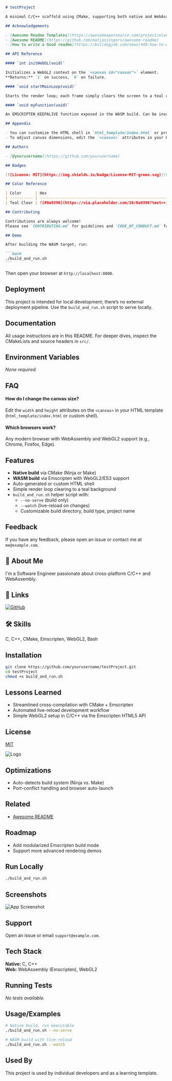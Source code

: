 ````markdown
# testProject

A minimal C/C++ scaffold using CMake, supporting both native and WebAssembly (WASM) builds with WebGL2 rendering. Ideal for developers looking to prototype graphics apps in C/C++ and run them either as a native executable or in the browser via Emscripten.

## Acknowledgements

- [Awesome Readme Templates](https://awesomeopensource.com/project/elangosundar/awesome-README-templates)
- [Awesome README](https://github.com/matiassingers/awesome-readme)
- [How to write a Good readme](https://bulldogjob.com/news/449-how-to-write-a-good-readme-for-your-github-project)

## API Reference

#### `int initWebGL(void)`

Initializes a WebGL2 context on the `<canvas id="canvas">` element.  
**Returns:** `1` on success, `0` on failure.

#### `void startMainLoop(void)`

Starts the render loop; each frame simply clears the screen to a teal color.

#### `void myFunction(void)`

An EMSCRIPTEN_KEEPALIVE function exposed in the WASM build. Can be invoked from JavaScript via `Module.ccall('myFunction', null, [], []);`.

## Appendix

- You can customize the HTML shell in `html_template/index.html` or provide your own via `html_template/`.
- To adjust canvas dimensions, edit the `<canvas>` attributes in your HTML shell.

## Authors

- [@yourusername](https://github.com/yourusername)

## Badges

[![License: MIT](https://img.shields.io/badge/License-MIT-green.svg)](https://opensource.org/licenses/MIT)

## Color Reference

| Color      | Hex                                                                |
| ---------- | ------------------------------------------------------------------ |
| Teal Clear | ![#0a9396](https://via.placeholder.com/10/0a9396?text=+) `#0a9396` |

## Contributing

Contributions are always welcome!  
Please see `CONTRIBUTING.md` for guidelines and `CODE_OF_CONDUCT.md` for behavior expectations.

## Demo

After building the WASM target, run:

```bash
./build_and_run.sh
```
````

Then open your browser at `http://localhost:8000`.

## Deployment

This project is intended for local development; there’s no external deployment pipeline. Use the `build_and_run.sh` script to serve locally.

## Documentation

All usage instructions are in this README. For deeper dives, inspect the CMakeLists and source headers in `src/`.

## Environment Variables

_None required._

## FAQ

#### How do I change the canvas size?

Edit the `width` and `height` attributes on the `<canvas>` in your HTML template (`html_template/index.html` or custom shell).

#### Which browsers work?

Any modern browser with WebAssembly and WebGL2 support (e.g., Chrome, Firefox, Edge).

## Features

- **Native build** via CMake (Ninja or Make)
- **WASM build** via Emscripten with WebGL2/ES3 support
- Auto-generated or custom HTML shell
- Simple render loop clearing to a teal background
- `build_and_run.sh` helper script with:
  - `--no-serve` (build only)
  - `--watch` (live-reload on changes)
  - Customizable build directory, build type, project name

## Feedback

If you have any feedback, please open an issue or contact me at `me@example.com`.

## 🚀 About Me

I'm a Software Engineer passionate about cross-platform C/C++ and WebAssembly.

## 🔗 Links

[![GitHub](https://img.shields.io/badge/GitHub-181717?style=for-the-badge&logo=github&logoColor=white)](https://github.com/yourusername)

## 🛠 Skills

C, C++, CMake, Emscripten, WebGL2, Bash

## Installation

```bash
git clone https://github.com/yourusername/testProject.git
cd testProject
chmod +x build_and_run.sh
```

## Lessons Learned

- Streamlined cross-compilation with CMake + Emscripten
- Automated live-reload development workflow
- Simple WebGL2 setup in C/C++ via the Emscripten HTML5 API

## License

[MIT](https://choosealicense.com/licenses/mit/)

![Logo](https://dev-to-uploads.s3.amazonaws.com/uploads/articles/th5xamgrr6se0x5ro4g6.png)

## Optimizations

- Auto-detects build system (Ninja vs. Make)
- Port-conflict handling and browser auto-launch

## Related

- [Awesome README](https://github.com/matiassingers/awesome-readme)

## Roadmap

- Add modularized Emscripten build mode
- Support more advanced rendering demos

## Run Locally

```bash
./build_and_run.sh
```

## Screenshots

![App Screenshot](https://via.placeholder.com/468x300?text=App+Screenshot+Here)

## Support

Open an issue or email `support@example.com`.

## Tech Stack

**Native:** C, C++  
**Web:** WebAssembly (Emscripten), WebGL2

## Running Tests

_No tests available._

## Usage/Examples

```bash
# Native build, run executable
./build_and_run.sh --no-serve

# WASM build with live-reload
./build_and_run.sh --watch
```

## Used By

This project is used by individual developers and as a learning template.
